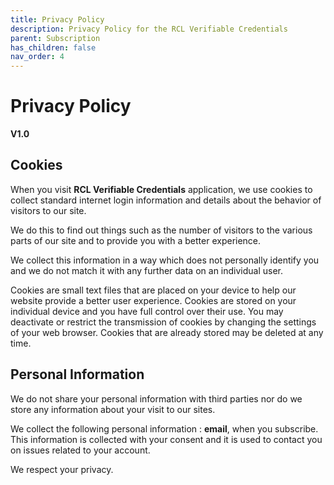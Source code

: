 ```yaml
---
title: Privacy Policy
description: Privacy Policy for the RCL Verifiable Credentials
parent: Subscription
has_children: false
nav_order: 4
---
```


# Privacy Policy
**V1.0**

## Cookies

When you visit **RCL Verifiable Credentials** application, we use cookies to collect standard internet login information and details about the behavior of visitors to our site.

We do this to find out things such as the number of visitors to the various parts of our site and to provide you
with a better experience.

We collect this information in a way which does not personally identify you and we do not match it with any
further data on an individual user. 

Cookies are small text files that are placed on your device to help our website provide a better user experience. Cookies are stored on your individual device and you have full control over their use. You may deactivate or restrict the transmission of cookies by changing the settings of your web browser. Cookies that are already stored may be deleted at any time.

## Personal Information

We do not share your personal information with third parties nor do we store any information about your visit to our sites. 

We collect the following personal information : **email**, when you subscribe. This information is collected with your consent and it is used to contact you on issues related to your account. 

We respect your privacy.
